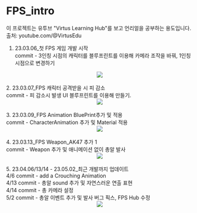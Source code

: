 # FPS_intro
이 프로젝트는 유투브 "Virtus Learning Hub"를 보고 언리얼을 공부하는 용도입니다.</br>
출처: youtube.com/@VirtusEdu </br>


1. 23.03.06_첫 FPS 게임 개발 시작 </br>
 commit - 3인칭 시점의 캐릭터를 블루프린트를 이용해 카메라 조작을 바꿔, 1인칭 시점으로 변경하기 </br>
<div align="center">
	<img src="https://user-images.githubusercontent.com/81684148/223900610-ae6abbdb-0167-4d3c-9ed1-725c952becd3.gif"/>
</div>
</br>
2. 23.03.07_FPS 캐릭터 공격받을 시 피 감소</br>
  commit - 피 감소시 발생 UI 블루프린트를 이용해 만들기. </br>
<div align="center">
	<img src="https://user-images.githubusercontent.com/81684148/223900733-6bf6e2e5-9ed6-4556-9d62-325dea233357.gif"/>
</div>
</br>
3. 23.03.09_FPS Animation BluePrint추가 및 적용</br>
   commit - CharacterAnimation  추가 및 Material 적용 </br>
<div align="center">
	<img src="https://user-images.githubusercontent.com/81684148/223900756-d2204a35-379c-42f3-9217-fb14d52b4355.gif"/>
</div>
</br>
4. 23.03.13_FPS Weapon_AK47 추가 1</br>
   commit - Weapon 추가 및 애니메이션 없이 총알 발사 </br>
<div align="center">
	<img src="https://user-images.githubusercontent.com/81684148/224588465-370d125f-a56b-4a73-9159-aae3421678ab.gif"/>
</div>

</br>
5. 23.04.06/13/14 - 23.05.02_최근 개발까지 업데이트</br>
   4/6 commit - add a Crouching Animation </br>
   4/13 commit - 총알 sound 추가 및 자연스러운 연출 표현 </br>
   4/14 commit - 총 카메라 설정 </br>
   5/2 commit - 총알 이벤트 추가 및 발사 버그 픽스, FPS Hub 수정 </br>
<div align="center">
	<img src="https://user-images.githubusercontent.com/81684148/235580787-08dbdc86-d78c-41e7-898d-1e01fe384349.gif"/>
</div>
